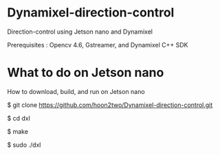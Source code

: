 # Dynamixel-direction-control

Direction-control using Jetson nano and Dynamixel

Prerequisites : Opencv 4.6, Gstreamer, and Dynamixel C++ SDK

# What to do on Jetson nano

How to download, build, and run on Jetson nano

$ git clone https://github.com/hoon2two/Dynamixel-direction-control.git

$ cd dxl

$ make

$ sudo ./dxl
